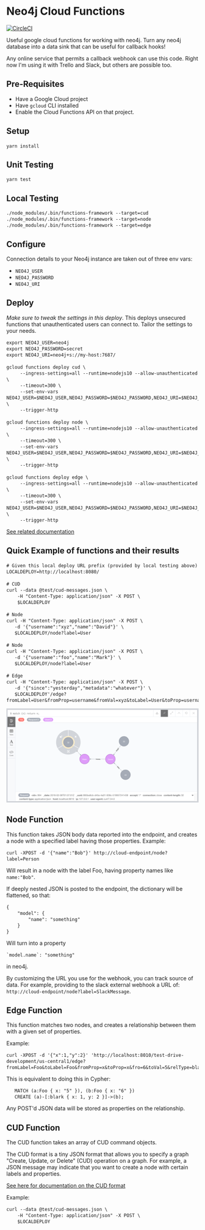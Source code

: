 # Neo4j Cloud Functions

[![CircleCI](https://circleci.com/gh/moxious/neo4j-serverless-functions.svg?style=svg)](https://circleci.com/gh/moxious/neo4j-serverless-functions)

Useful google cloud functions for working with neo4j.  Turn any neo4j
database into a data sink that can be useful for callback hooks!

Any online service that permits a callback webhook can use this code.  Right now I'm
using it with Trello and Slack, but others are possible too.

## Pre-Requisites

- Have a Google Cloud project
- Have `gcloud` CLI installed
- Enable the Cloud Functions API on that project.

## Setup

```
yarn install
```

## Unit Testing

```
yarn test
```

## Local Testing

```
./node_modules/.bin/functions-framework --target=cud
./node_modules/.bin/functions-framework --target=node
./node_modules/.bin/functions-framework --target=edge
```

## Configure

Connection details to your Neo4j instance are taken out of three env vars:
- `NEO4J_USER`
- `NEO4J_PASSWORD`
- `NEO4J_URI`

## Deploy

*Make sure to tweak the settings in this deploy*.  This deploys unsecured functions
that unauthenticated users can connect to.  Tailor the settings to your needs.

```
export NEO4J_USER=neo4j
export NEO4J_PASSWORD=secret
export NEO4J_URI=neo4j+s://my-host:7687/

gcloud functions deploy cud \
     --ingress-settings=all --runtime=nodejs10 --allow-unauthenticated \
     --timeout=300 \
     --set-env-vars NEO4J_USER=$NEO4J_USER,NEO4J_PASSWORD=$NEO4J_PASSWORD,NEO4J_URI=$NEO4J_URI \
     --trigger-http

gcloud functions deploy node \
     --ingress-settings=all --runtime=nodejs10 --allow-unauthenticated \
     --timeout=300 \
     --set-env-vars NEO4J_USER=$NEO4J_USER,NEO4J_PASSWORD=$NEO4J_PASSWORD,NEO4J_URI=$NEO4J_URI \
     --trigger-http

gcloud functions deploy edge \
     --ingress-settings=all --runtime=nodejs10 --allow-unauthenticated \
     --timeout=300 \
     --set-env-vars NEO4J_USER=$NEO4J_USER,NEO4J_PASSWORD=$NEO4J_PASSWORD,NEO4J_URI=$NEO4J_URI \
     --trigger-http
```

[See related documentation](https://cloud.google.com/functions/docs/env-var)

## Quick Example of functions and their results

```
# Given this local deploy URL prefix (provided by local testing above)
LOCALDEPLOY=http://localhost:8080/

# CUD
curl --data @test/cud-messages.json \
    -H "Content-Type: application/json" -X POST \
    $LOCALDEPLOY

# Node
curl -H "Content-Type: application/json" -X POST \
   -d '{"username":"xyz","name":"David"}' \
   $LOCALDEPLOY/node?label=User

# Node
curl -H "Content-Type: application/json" -X POST \
   -d '{"username":"foo","name":"Mark"}' \
   $LOCALDEPLOY/node?label=User

# Edge
curl -H "Content-Type: application/json" -X POST \
   -d '{"since":"yesterday","metadata":"whatever"}' \
   $LOCALDEPLOY'/edge?fromLabel=User&fromProp=username&fromVal=xyz&toLabel=User&toProp=username&toVal=foo&relType=knows'
```

![Example Result Graph](example.png)

## Node Function

This function takes JSON body data reported into the endpoint, and creates a node with a specified label having those properties.   Example:

```
curl -XPOST -d '{"name":"Bob"}' http://cloud-endpoint/node?label=Person
```

Will result in a node with the label Foo, having property names like `name:"Bob"`.

If deeply nested JSON is posted to the endpoint, the dictionary will be flattened, so that:
```
{
    "model": {
        "name": "something"
    }
}
```

Will turn into a property 

```
`model.name`: "something"
```

in neo4j.

By customizing the URL you use for the webhook, you can track source of data.  For example,
providing to the slack external webhook a URL of: `http://cloud-endpoint/node?label=SlackMessage`.

## Edge Function

This function matches two nodes, and creates a relationship between them with a given set of properties.

Example:

```
curl -XPOST -d '{"x":1,"y":2}' 'http://localhost:8010/test-drive-development/us-central1/edge?fromLabel=Foo&toLabel=Foo&fromProp=x&toProp=x&fro=6&toVal=5&relType=blark'
```

This is equivalent to doing this in Cypher:

```
   MATCH (a:Foo { x: "5" }), (b:Foo { x: "6" })
   CREATE (a)-[:blark { x: 1, y: 2 }]->(b);
```

Any POST'd JSON data will be stored as properties on the relationship.

## CUD Function

The CUD function takes an array of CUD command objects.

The CUD format is a tiny JSON format that allows you to specify a graph "Create, Update, 
or Delete" (CUD) operation on a graph.  For example, a JSON message may indicate that you 
want to create a node with certain labels and properties.

[See here for documentation on the CUD format](https://neo4j.com/docs/labs/neo4j-streams/current/#_cud_file_format)

Example:

```
curl --data @test/cud-messages.json \
    -H "Content-Type: application/json" -X POST \
    $LOCALDEPLOY
```